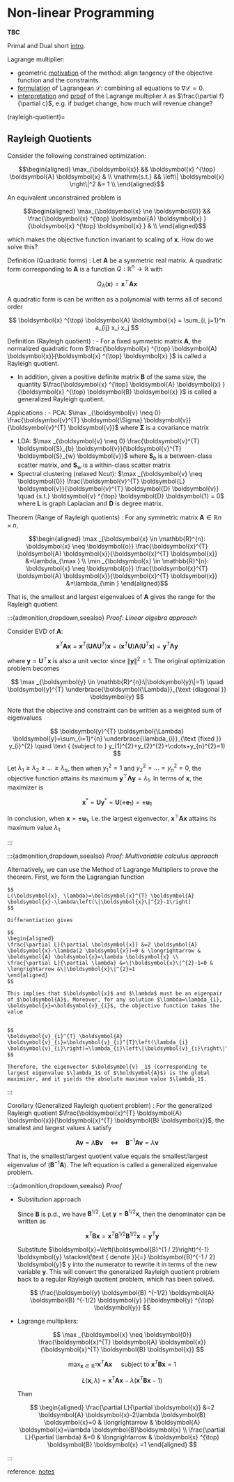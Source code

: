 # Non-linear Programming

**TBC**

Primal and Dual short [intro](https://zhuanlan.zhihu.com/p/46944722).

Lagrange multiplier:

- geometric [motivation](https://www.youtube.com/watch?v=yuqB-d5MjZA&t=16s&ab_channel=KhanAcademy) of the method: align tangency of the objective function and the constraints.
- [formulation](https://www.youtube.com/watch?v=hQ4UNu1P2kw&t=311s&ab_channel=KhanAcademy) of Lagrangean $\mathcal{L}$: combining all equations to $\nabla\mathcal{L} = 0$.
- [interpretation](https://www.youtube.com/watch?v=m-G3K2GPmEQ&t=185s&ab_channel=KhanAcademy) and [proof](https://www.youtube.com/watch?v=b9B2FZ5cqbM&ab_channel=KhanAcademy) of the Lagrange multiplier $\lambda$ as $\frac{\partial f}{\partial c}$, e.g. if budget change, how much will revenue change?

(rayleigh-quotient)=
## Rayleigh Quotients

Consider the following constrained optimization:

$$\begin{aligned}
\max_{\boldsymbol{x}} && \boldsymbol{x} ^{\top} \boldsymbol{A} \boldsymbol{x}  & \\
\mathrm{s.t.}
&& \left\| \boldsymbol{x}  \right\|^2 &= 1  \\
\end{aligned}$$

An equivalent unconstrained problem is

$$\begin{aligned}
\max_{\boldsymbol{x} \ne \boldsymbol{0}} && \frac{\boldsymbol{x} ^{\top} \boldsymbol{A} \boldsymbol{x} }{\boldsymbol{x} ^{\top} \boldsymbol{x} }  & \\
\end{aligned}$$

which makes the objective function invariant to scaling of $\boldsymbol{x}$. How do we solve this?

Definition (Quadratic forms)
: Let $\boldsymbol{A}$ be a symmetric real matrix. A quadratic form corresponding to $\boldsymbol{A}$ is a function $Q: \mathbb{R} ^n \rightarrow \mathbb{R}$ with

  $$
  Q_A(\boldsymbol{x}) = \boldsymbol{x} ^{\top} \boldsymbol{A} \boldsymbol{x}
  $$

  A quadratic form is can be written as a polynomial with terms all of second order

  $$
  \boldsymbol{x} ^{\top} \boldsymbol{A} \boldsymbol{x}  = \sum_{i, j=1}^n a_{ij} x_i x_j
  $$


Definition (Rayleigh quotient)
: - For a fixed symmetric matrix $\boldsymbol{A}$, the normalized quadratic form $\frac{\boldsymbol{x} ^{\top} \boldsymbol{A} \boldsymbol{x}}{\boldsymbol{x} ^{\top} \boldsymbol{x} }$ is called a Rayleigh quotient.
  - In addition, given a positive definite matrix $\boldsymbol{B}$ of the same size, the quantity $\frac{\boldsymbol{x} ^{\top} \boldsymbol{A} \boldsymbol{x} }{\boldsymbol{x} ^{\top} \boldsymbol{B} \boldsymbol{x} }$ is called a generalized Rayleigh quotient.

Applications
: - PCA: $\max _{\boldsymbol{v} \neq 0} \frac{\boldsymbol{v}^{T} \boldsymbol{\Sigma} \boldsymbol{v}}{\boldsymbol{v}^{T} \boldsymbol{v}}$ where $\boldsymbol{\Sigma}$ is a covariance matrix
  - LDA: $\max _{\boldsymbol{v} \neq 0} \frac{\boldsymbol{v}^{T} \boldsymbol{S}_{b} \boldsymbol{v}}{\boldsymbol{v}^{T} \boldsymbol{S}_{w} \boldsymbol{v}}$ where $\boldsymbol{S} _b$ is a between-class scatter matrix, and $\boldsymbol{S} _w$ is a within-class scatter matrix
  - Spectral clustering (relaxed Ncut): $\max _{\boldsymbol{v} \neq \boldsymbol{0}} \frac{\boldsymbol{v}^{T} \boldsymbol{L} \boldsymbol{v}}{\boldsymbol{v}^{T} \boldsymbol{D} \boldsymbol{v}} \quad {s.t.} \boldsymbol{v} ^{\top} \boldsymbol{D} \boldsymbol{1}  = 0$ where $\boldsymbol{L}$ is graph Laplacian and $\boldsymbol{D}$ is degree matrix.

Theorem (Range of Rayleigh quotients)
: For any symmetric matrix $\boldsymbol{A} \in \mathbb{R} {n \times n}$,

  $$\begin{aligned}
  \max _{\boldsymbol{x} \in \mathbb{R}^{n}: \boldsymbol{x} \neq \boldsymbol{o}} \frac{\boldsymbol{x}^{T} \boldsymbol{A} \boldsymbol{x}}{\boldsymbol{x}^{T} \boldsymbol{x}} &=\lambda_{\max } \\
  \min _{\boldsymbol{x} \in \mathbb{R}^{n}: \boldsymbol{x} \neq \boldsymbol{o}} \frac{\boldsymbol{x}^{T} \boldsymbol{A} \boldsymbol{x}}{\boldsymbol{x}^{T} \boldsymbol{x}} &=\lambda_{\min }
  \end{aligned}$$

  That is, the smallest and largest eigenvalues of $\boldsymbol{A}$ gives the range for the Rayleigh quotient.

  :::{admonition,dropdown,seealso} *Proof: Linear algebra approach*

  Consider EVD of $\boldsymbol{A}$:

  $$
  \boldsymbol{x}^{T} \boldsymbol{A} \boldsymbol{x}=\boldsymbol{x}^{T}\left(\boldsymbol{U} \boldsymbol{\Lambda} \boldsymbol{U}^{T}\right) \boldsymbol{x}=\left(\boldsymbol{x}^{T} \boldsymbol{U}\right) \boldsymbol{\Lambda}\left(\boldsymbol{U}^{T} \boldsymbol{x}\right)=\boldsymbol{y}^{T} \boldsymbol{\Lambda} \boldsymbol{y}
  $$

  where $\boldsymbol{y} = \boldsymbol{U} ^{\top} \boldsymbol{x}$ is also a unit vector since $\left\| \boldsymbol{y}  \right\| ^2 = 1$. The original optimization problem becomes

  $$
  \max _{\boldsymbol{y} \in \mathbb{R}^{n}:\|\boldsymbol{y}\|=1} \quad \boldsymbol{y}^{T} \underbrace{\boldsymbol{\Lambda}}_{\text {diagonal }} \boldsymbol{y}
  $$

  Note that the objective and constraint can be written as a weighted sum of eigenvalues

  $$
  \boldsymbol{y}^{T} \boldsymbol{\Lambda} \boldsymbol{y}=\sum_{i=1}^{n} \underbrace{\lambda_{i}}_{\text {fixed }} y_{i}^{2} \quad \text { (subject to } y_{1}^{2}+y_{2}^{2}+\cdots+y_{n}^{2}=1)
  $$

  Let $\lambda_1 \ge \lambda_2 \ge \ldots \ge \lambda_n$, then when $y_1^2 = 1$ and $y_2^2 = \ldots = y_n ^2 = 0$, the objective function attains its maximum $\boldsymbol{y} ^{\top} \boldsymbol{\Lambda} \boldsymbol{y} = \lambda_1$. In terms of $\boldsymbol{x}$, the maximizer is

  $$
  \boldsymbol{x} ^* = \boldsymbol{U} \boldsymbol{y} ^* = \boldsymbol{U} (\pm \boldsymbol{e} _1) = \pm \boldsymbol{u}_1   
  $$

  In conclusion, when $\boldsymbol{x} = \pm \boldsymbol{u} _1$, i.e. the largest eigenvector, $\boldsymbol{x} ^{\top} \boldsymbol{A} \boldsymbol{x}$ attains its maximum value $\lambda_1$

  :::

  :::{admonition,dropdown,seealso} *Proof: Multivariable calculus approach*

  Alternatively, we can use the Method of Lagrange Multipliers to prove the theorem. First, we form the Lagrangian function

    $$
    L(\boldsymbol{x}, \lambda)=\boldsymbol{x}^{T} \boldsymbol{A} \boldsymbol{x}-\lambda\left(\|\boldsymbol{x}\|^{2}-1\right)
    $$

    Differentiation gives

    $$
    \begin{aligned}
    \frac{\partial L}{\partial \boldsymbol{x}} &=2 \boldsymbol{A} \boldsymbol{x}-\lambda(2 \boldsymbol{x})=0 & \longrightarrow & \boldsymbol{A} \boldsymbol{x}=\lambda \boldsymbol{x} \\
    \frac{\partial L}{\partial \lambda} &=\|\boldsymbol{x}\|^{2}-1=0 & \longrightarrow &\|\boldsymbol{x}\|^{2}=1
    \end{aligned}
    $$

    This implies that $\boldsymbol{x}$ and $\lambda$ must be an eigenpair of $\boldsymbol{A}$. Moreover, for any solution $\lambda=\lambda_{i}, \boldsymbol{x}=\boldsymbol{v}_{i}$, the objective function takes the value


    $$
    \boldsymbol{v}_{i}^{T} \boldsymbol{A} \boldsymbol{v}_{i}=\boldsymbol{v}_{i}^{T}\left(\lambda_{i} \boldsymbol{v}_{i}\right)=\lambda_{i}\left\|\boldsymbol{v}_{i}\right\|^{2}=\lambda_{i}
    $$

    Therefore, the eigenvector $\boldsymbol{v} _1$ (corresponding to largest eigenvalue $\lambda_1$ of $\boldsymbol{A}$) is the global maximizer, and it yields the absolute maximum value $\lambda_1$.

  :::

Corollary (Generalized Rayleigh quotient problem)
: For the generalized Rayleigh quotient $\frac{\boldsymbol{x}^{T} \boldsymbol{A} \boldsymbol{x}}{\boldsymbol{x}^{T} \boldsymbol{B} \boldsymbol{x}}$, the smallest and largest values $\lambda$ satisfy

  $$
  \boldsymbol{A v}=\lambda \boldsymbol{B v} \quad \Longleftrightarrow \quad \boldsymbol{B}^{-1} \boldsymbol{A v}=\lambda \boldsymbol{v}
  $$

  That is, the smallest/largest quotient value equals the smallest/largest eigenvalue of $(\boldsymbol{B} ^{-1} \boldsymbol{A})$. The left equation is called a generalized eigenvalue problem.

  :::{admonition,dropdown,seealso} *Proof*

  - Substitution approach

    Since $\boldsymbol{B}$ is p.d., we have $\boldsymbol{B} ^{1/2}$. Let $\boldsymbol{y} = \boldsymbol{B} ^{1/2}\boldsymbol{x}$, then the denominator can be written as

    $$
    \boldsymbol{x}^{T} \boldsymbol{B} \boldsymbol{x}=\boldsymbol{x}^{T} \boldsymbol{B}^{1 / 2} \boldsymbol{B}^{1 / 2} \boldsymbol{x}=\boldsymbol{y}^{T} \boldsymbol{y}
    $$

    Substitute $\boldsymbol{x}=\left(\boldsymbol{B}^{1 / 2}\right)^{-1} \boldsymbol{y} \stackrel{\text { denote }}{=} \boldsymbol{B}^{-1 / 2} \boldsymbol{y}$ y into the numerator to rewrite it
    in terms of the new variable $\boldsymbol{y}$. This will convert the generalized Rayleigh
    quotient problem back to a regular Rayleigh quotient problem, which has
    been solved.

    $$
    \frac{\boldsymbol{y} \boldsymbol{B} ^{-1/2} \boldsymbol{A} \boldsymbol{B} ^{-1/2} \boldsymbol{y} }{\boldsymbol{y} ^{\top} \boldsymbol{y}}
    $$

  - Lagrange multipliers:

    $$
    \max _{\boldsymbol{x} \neq \boldsymbol{0}} \frac{\boldsymbol{x}^{T} \boldsymbol{A} \boldsymbol{x}}{\boldsymbol{x}^{T} \boldsymbol{B} \boldsymbol{x}}
    $$

    $$
    \max _{\boldsymbol{x} \in \mathbb{R}^{n}} \boldsymbol{x}^{T} \boldsymbol{A} \boldsymbol{x} \quad \text { subject to } \boldsymbol{x}^{T} \boldsymbol{B} \boldsymbol{x}=1
    $$


    $$
    L(\boldsymbol{x}, \lambda)=\boldsymbol{x}^{T} \boldsymbol{A} \boldsymbol{x}-\lambda\left(\boldsymbol{x}^{T} \boldsymbol{B} \boldsymbol{x}-1\right)
    $$

    Then

    $$
    \begin{aligned}
    \frac{\partial L}{\partial \boldsymbol{x}} &=2 \boldsymbol{A} \boldsymbol{x}-2\lambda \boldsymbol{B}  \boldsymbol{x}=0 & \longrightarrow & \boldsymbol{A} \boldsymbol{x}=\lambda \boldsymbol{B}\boldsymbol{x} \\
    \frac{\partial L}{\partial \lambda} &=0 & \longrightarrow & \boldsymbol{x} ^{\top} \boldsymbol{B} \boldsymbol{x} =1
    \end{aligned}
    $$

  :::

reference: [notes](https://www.sjsu.edu/faculty/guangliang.chen/Math253S20/lec4RayleighQuotient.pdf)
